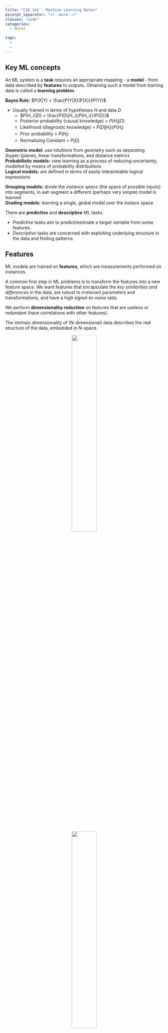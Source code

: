 ```yaml
---
title: "CSE 142 - Machine Learning Notes"
excerpt_separator: "<!--more-->"
classes: "wide"
categories:
  - Notes

tags:
  - 
  - 
---
```


## Key ML concepts
An ML system is a **task** requires an appropriate mapping - a **model** - from data described by **features** to outputs. Obtaining such a model from training data is called a **learning problem**.



**Bayes Rule:** $P(X|Y) = \frac{P(Y|X)(P(X)}{P(Y)}$  
  - Usually framed in terms of hypotheses $H$ and data $D$
    - $P(H_i\|D) = \frac{P(D\|H_i)(P(H_i)}{P(D)}$
    - Posterior probability (causal knowledge) = $P(H_i\|D)$
    - Likelihood (diagnostic knowledge) = $P(D\|H_i)(P(H_i)$
    - Prior probability = $P(H_i)$
    - Normalizing Constant = $P(D)$

**Geometric model:** use intuitions from geometry such as separating (hyper-)planes, linear transformations, and distance metrics  
**Probabilistic models:** view learning as a process of reducing uncertainty, modelled by means of probability distributions  
**Logical models:** are defined in terms of easily interpretable logical expressions  

**Grouping models:** divide the *instance space* (the space of possible inputs) into segments, in eah segment a different (perhaps very simple) model is learned  
**Grading models:** learning a single, global model over the instace space

There are **predictive** and **descriptive** ML tasks.
  - *Predictive* tasks aim to predict/estimate a *target variable* from some features.
  - *Descriptive* tasks are concerned with exploiting underlying structure in the data and finding patterns.


## Features
ML models are trained on **features**, which are measurements performed on instances.

A common first step in ML problems is to transform the features into a new feature space. We want features that encapsulate the *key similarities and differences* in the data, are *robust* to irrelevant parameters and transformations, and have a high *signal-to-noise* ratio.

We perform **dimensionality reduction** on features that are useless or redundant (have correlations with other features).

The intrinsic dimensionality of (N-dimensional) data describes the real structure of the data, embedded in N-space.
<p align="center">
  <img src="/images/cse142/x2_to_x1.png" width = "40%">
</p>
<p align="center">
  <img src="/images/cse142/feature_transformation.png" width = "40%">
</p>

## Logical Models
**Logical models** focus on the level of human reasoning and are much more easily human-understandable. They're often represented as **feature trees** that iteratively partition the *instance space* (space of all posible inputs). We call feature trees whose leaves are labelled with classes as *decision trees*.

<p align="center">
  <img src="/images/cse142/feature_tree.png" width = "80%">
</p>

## Classification

## Regression
**Regression** learns a function (the *regressor*) that is a mapping from $\hat{f} : X \to \mathbb{R}$. We generally estime a regression function based on the *residual*, ```$r(x) = f(x) - \hat{f}(x)$```.

## Scoring and Ranking
A **scoring classifier** is a mapping $\hat{s}: X \to \mathbb{R}^k$ along with a class decision based on these scores. Scoring classifiers assign a ```margin $z(x)$``` to each instance ```$x$``` such that ```$z(x) = c(x)\hat{s}(x)$```. ```$z(x)$``` is positive when ```\hat{s}``` is correct and negative if ```\hat{s}``` is incorrect. Large positive margins are good and large negative margins are bad.

We can use the scores from the scoring classifier as rankings. We note that the magnitude of the scores is "meaningless", but the order of the scores isn't.


## Class probability estimation
A **class probability estimator** is a scoring classifier that outputs probabilites over the ```$k$``` classes. ```$\hat{p}: X \to [0,1]^k$```, where $\sum_{i = 1}^{k}\hat{p}_i(x) = 1$. In ML, we classify relative frequencies 


## Linear Models
Linear models are *geometric models* for which regression or classification tasks create **linear** (lines, planes, hyperplanes(N-dimensional planes)) decision boundaries.
  - $ y = f(ax_1 + bx_2) = af(x_1) + bf(x_2)$
  - in matrix form $\to$ $y = Mx + c$

Linear models are useful for functions that are approximately linear, are simple and easy to train, math is tractable, and avoid overfitting issues. Linear models are prone to underfitting, especially when the underlying data isn't linearly or approximately linear. 

### Linear least-regression
The *residual*($\epsilon$) is the difference between the label($f$) and our output($\hat{f}$).
  - $\epsilon = f(x_i) - \hat{f}(x_i)$

Linear least-regression minimizes the sum of the squared residuals. $\min \sum_{i=1}^{D} \epsilon_i^2$. To minimize our loss function, we take partial derivatives to optimize the *parameters* of our model. 

Ex: Find the relationship between height($h$) and weight($w$).  
  - linear model $\to$ $w = a + bh$
  - set the partial derivatives (w/ respect to $a$ and $b$) to 0 and solve for $a$ and $b$. 
    - $\frac{\partial}{\partial a}\sum_{i = 1}^{n}(w_i - (a + bh_i))^2 = -2\sum_{i = 1}^{n}(w_i - (a + bh_i)) = 0 \to \hat{a} = \bar{w} - \hat{b}\bar{h} $
    - $\frac{\partial}{\partial b}\sum_{i = 1}^{n}(w_i - (a + bh_i))^2 = -2\sum_{i = 1}^{n}(w_i - (a + bh_i))h_i = 0 \to \hat{b}\large\frac{\sum_{i = 1}^{n}(h_i - \hat{h})(w_i - \hat{w})}{\sum_{i = 2}^{n}(h_i - \hat{h})^2} $
  - regression model becomes
    - $ w = \hat{a} + \hat{b}h = \bar{w} + \hat{b}(h - \bar{h})$
  

### Multivariate linear regression
For multiple $N$ input variables, we represent linear regression in matrix form ```$y(x) = w^Tx +w_o$```.

As an example if we have $y_i = w_2x_{i2} + w_1x_{i1} + w_0x_{i0} + \epsilon_i$

We'd have the function ```$y = Xw + \epsilon$```. 
Optimizing this function takes the form of $w^* = \underset{w}{argmin}(y - Xw)^T(y-Xw)$  
    - $y$ represents the predicted labels $y = \begin{bmatrix} y_1 \\\ y_2 \\\ \vdots \end{bmatrix}$  
    - $X$ represents the data in homogenous form 
      $$X = 
      \begin{bmatrix} x_{12} & x_{11} & x_{10} \\\ 
      x_{12} & x_{11} & x_{10} \\\
      \vdots & \vdots & \vdots\
      \end{bmatrix}$$  
    - $w$ represents the regression parameters 
    $$ w = 
    \begin{bmatrix}
    w_2 \\\
    w_1 \\\
    w_0
    \end{bmatrix}$$  
    - $\epsilon$ represents the residuals 
    $$\epsilon = 
    \begin{bmatrix}
    \epsilon_1 \\\
    \epsilon_2 \\\
    \vdots 
    \end{bmatrix}$$  

We use **regularization** in order to avoid overfitting by adding a regularization function.
  - $w^* = \underset{w}{argmin}(y - Xw)^T(y-Xw) + \gamma r(w)$
      - $\gamma$ is a scalar amount demterining the amount of regularization.

## Nonlinear kernel classifiers
In problems where a linear decision boundary isn't sufficient, we can adapt our linear methods to some nonlinear decision boundaries by transforming the data nonlinearly to a feature space in whcih linear classification can be applied. The **kernel trick** is a way of mapping features into another (often higher dimensional) space to make the data linearly separable, *without having to compute the mapping explicitly*.

<p align="center">
  <img src="/images/cse142/kernel_trick_input.png" width = "80%">
</p>

We do this by replacing the dot product operation in a linear classifier ```$x_1 * x_2$``` with a kernel function ```$k(x_1, x_2)```.

There is no absolute way to find the mapping that will make the data linearly separable, it requires insight into the data and trial and error.

Common kernel functions include:
  - the *linear* kernel: $k(x_1, x_2) = x_1^T x_2$
  - the *polynomial* kernel: $k(x_1, x_2) = (x_1^Tx_2 + c)^d$
  - the *gaussian* kernel: $k(x_1, x_2) = exp(\frac{-\parallel x_1 - x_2 \parallel^2}{2\sigma ^ 2})$

## Distance and clustering
We often use *distance* as a measure of similarity. The most common distance metrics are:
  - $L1$ distance (Manhattan): $d(x,y) = \sum_{i=1}^d \mid x_i - y_i \mid$
  - $L2$ distance (Euclidian):  $d(x,y) =\; \mid\mid x - y \mid\mid \;= (\sum_{i=1}^d (x_i - y_i)^2)^{1/2}$
  - $L_p$ distance (Minkowski): $d(x,y) = (\sum_{i=1}^d (x_i - y_i)^p)^{1/p}$

<p align="center">
  <img src="/images/cse142/Lp distance.png" width = "80%">
</p>


We measure the distances of a data point to either an exemplar or neighbor.
  - exemplar: a prototypical instance (generally the mean) instance of a class
  - neighbor: a "nearby" istance or exemplar

### K-Nearest Neighbor classifiers
We classify the new instance $x$ as the same class as the nearest labeled exemplar ($k = 1$). We use k-NN classification when we take a majority vote for the $k$ nearest neighbors. We can use a vote among all neighbors within a fixed radius $r$ or we can combine the two, stopping when (count > k) or (dist > r). 

Determining which dinstance method to use depends on the problem at hand. Odd values of k are generally preferred to avoid ties. 

### Clustering 
The goal of clustering is to find clusters (groupings) that are compact with respect to the distance metric. We use distance measures as a proximity for similarity. As a result, we want to find clusterings such that intra-class similarity is high (small distance between points) and low inter-class similarities (large distance between clusters).

To build our Scatter matrix, we need to build $X_z$, a zero-mean covariance matrix.
  - For column vectors where $X_z$ is a matrix that holds all the zero-centered samples: $\frac{1}{k}X_zX_z^T = \frac{1}{k}S$
  - For row vectors where $X_z$ is a matrix that holds all the zero-centered samples: $S = X_z^TX_z$


## Features
*Quantitative features:* These features are measured on a meaningful numerical scale and its domain is often real values. Ex: weight, height, age, etc  
*Ordinal features:* These features we only care about the ordering, not the scale and its domain is an ordered set. Ex: rank, street addresses, preference, ratings, etc  
*Categorical features:* These features have no scale or order information and its domain is an unorder set. Ex: colors, names, part of speech, etc  

<p align="center">
  <img src="/images/cse142/features_and_properties.png" width = "100%">
</p>

### Feature Engineering
We can construct new features that can be constructed from our current given feature set. 

### Principal Component Analysis
**Principal Component Analysis** constructs new features that are linear combinations of given features. We do this by computing the eigenvectors and eigenvalues and use the to perform dimensionality reduction to find the intrinsic linear structure in the data. 

$PC_1 = \underset{y}{argmax}(y^TX)(X^Ty)$

<p align="center">
  <img src="/images/cse142/pca_demo.png" width = "40%">
</p>

The *first principal component* is the direction of maximum (1D) variance in the data.
<p align="center">
  <img src="/images/cse142/pc_1.png" width = "40%">
</p>

The *second principal component* is the direction of maximum variance orthogonal to the first PC. This holds true for all additional *PCs*, and for N-dimensional data, there can be N principal components. But only a subset $k$ PCs are useful, we are able to perform dimensionality reduction.
<p align="center">
  <img src="/images/cse142/pc_2.png" width = "40%">
</p>

Note: we compute the PCA on zero-mean data (subtract the mean from each data point to have zero-based centroid). 
<p align="center">
  <img src="/images/cse142/pc_3.png" width = "40%">
</p>

Ex: For $n$ points of a dimension $d$ let $X = \begin{bmatrix}x_1 &x_2 & ... &  x_n \end{bmatrix}$($d$x$n$)
  - We can use the *scatter matrix* $S = X_ZX_z^T$ ($d$ x $d$) to measure variance
  - The eigenvectors of S are the principal components of the data, ordered by decreasing eigenvalues ```$Su_i = \lambda_i u_i \to SU = U\Lambda \equiv S = U\Lambda U^T $``` (eigendecomposition), where $U$ is the matrix of eigenvectors (columns of U) and $\Lambda$ is a diagonal matrix of eigenvalues diag($\lambda_i, \lambda_2, ..., \lambda_d$).
    - the eigenvector $u_i$ associated with the largest eigenvalue $\lambda_i$ is the first principal component.
  
  -  if rank(S) < d, then some eigenvalues will be 0. 

Eigenvalues can give clues to the intrinsic dimensionality of the data, and gives us a way to efficiently approximate high-dimensional data with lower-dimensional feature vectors. 

<p align="center">
  <img src="/images/cse142/pca_eigen.png" width = "40%">
</p>

Above is 60-dimensional data (60 eigenvectors and eigenvalues). The small eigenvalues mean that their associated eigenvectors don't contribute much to the representation of the data, so we can choose some arbitrary cutoff, like the first 5, 10, or 20 eigenvectors. 

## Ensembles
We can combine multiple models to increase performance at the cost of increased complexity. Generally this is done by constructing multiple different models from adapted versions of the training data (ex rewighted or resampled) and combine the predictions of the models(ex averaging, voting, weighted voting, etc).

### Bagging 
**B**ootstrap **ag**gregation is way creating $T$ different models trained on different random samples of the training data set. Each sample is a set of training data, called a *bootstrap sample*. Generally we boostrap sample by randomly sampling the dataset with replacement (meaning the same data point can be chosen multiple times) so that the size of our bootstrap sample is equal to the size of our dataset. 

**Random forest ensemble** is a popular bagging method, which is an ensemble of decision tress, where each tree is built on both a subset of the total features and on bootstrapped samples. 

Bagging is a variance reduction technique (inrease consistency).
### Boosting
Boosting is similar to bagging, but differentiates by iteratively generating the new training set by giving extra weight to the misclassifications of the previous classifiers. 


<p align="center">
  <img src="/images/cse142/ensemble_methods.png" width = "80%">
</p>

The intuition behind boosting is simple: we start off with a weak classifier, and for data points we get wrong, we increase their weight, and for data points we get right, we decrease their weights, so our next weak classifier will perform better on our misclassifications. 

<p align="center">
  <img src="/images/cse142/boost_1.png" width = "70%">
</p>

<p align="center">
  <img src="/images/cse142/boost_2.png" width = "70%">
</p>
<p align="center">
  <img src="/images/cse142/boost_3.png" width = "70%">
</p>
<p align="center">
  <img src="/images/cse142/boost_final.png" width = "50%">
</p>


We then assign an $\alpha_t$ for each $T$ model in our ensemble as a representation of how confident we are in that model. The prediction of our ensemble is a weighted vote ```$\sum_{t=1}^{T}\alpha_tM_t(x)$```.

We assign the confidence factor $\alpha_t$ based on the error $\epsilon_t$ ```${\large\alpha_t = \frac{1}{2}ln\frac{1 - \epsilon_t}{\epsilon_t}} $```

Boosting is a bias reduction technique (increase accuracy).

